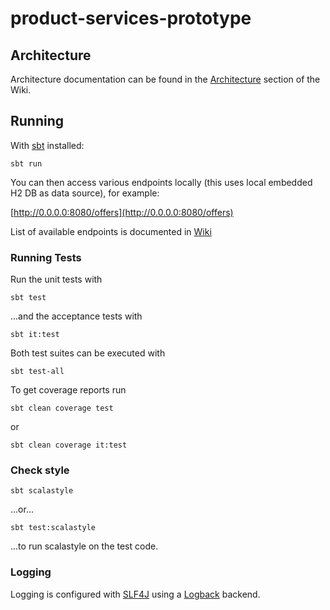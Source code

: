 # product-services-prototype

## Architecture

Architecture documentation can be found in the [Architecture](https://github.com/delprks/product-services-prototype/wiki/Architecture) section of the Wiki.

## Running

With [sbt](http://www.scala-sbt.org/) installed:

```
sbt run
```

You can then access various endpoints locally (this uses local embedded H2 DB as data source), for example:

[http://0.0.0.0:8080/offers](http://0.0.0.0:8080/offers)

List of available endpoints is documented in [Wiki](https://github.com/delprks/product-services-prototype/wiki/Supported-Endpoints)

### Running Tests

Run the unit tests with
```
sbt test
```
...and the acceptance tests with
```
sbt it:test
```
Both test suites can be executed with
```
sbt test-all
```

To get coverage reports run
```
sbt clean coverage test
```
or
```
sbt clean coverage it:test
```

### Check style

```
sbt scalastyle
```
...or...
```
sbt test:scalastyle
```
...to run scalastyle on the test code.

### Logging
Logging is configured with [SLF4J](https://www.slf4j.org/) using a [Logback](https://logback.qos.ch) backend.
